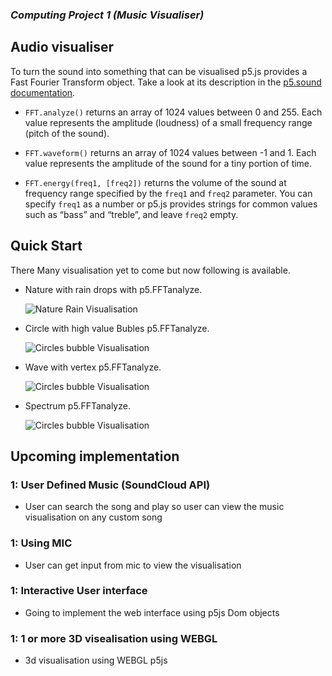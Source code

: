 ### *Computing Project  1 (Music Visualiser)*

## Audio visualiser


To turn the sound into something that can be visualised p5.js provides
a Fast Fourier Transform object. Take a look at its description in the
[p5.sound documentation](https://p5js.org/reference/#/p5.FFT).


- `FFT.analyze()` returns an array of 1024 values between 0
  and 255. Each value represents the amplitude (loudness) of a small
  frequency range (pitch of the sound).

- `FFT.waveform()` returns an array of 1024 values between -1
  and 1. Each value represents the amplitude of the sound for a tiny
  portion of time.

- `FFT.energy(freq1, [freq2])` returns the volume of the sound at
  frequency range specified by the `freq1` and `freq2` parameter. You
  can specify `freq1` as a number or p5.js provides strings for common
  values such as “bass” and “treble”, and leave `freq2` empty.


## Quick Start

There Many visualisation yet to come but now following is available.

- Nature with rain drops with p5.FFTanalyze.

  ![Nature Rain Visualisation](https://github.com/notadepapel/MusicVisualisation/blob/master/assets/nature.gif)

- Circle with high value Bubles p5.FFTanalyze.

  ![Circles bubble Visualisation](https://github.com/notadepapel/MusicVisualisation/blob/master/assets/circle.gif)



- Wave with vertex p5.FFTanalyze.


  ![Circles bubble Visualisation](https://github.com/notadepapel/MusicVisualisation/blob/master/assets/wave.gif)



- Spectrum  p5.FFTanalyze.


  ![Circles bubble Visualisation](https://github.com/notadepapel/MusicVisualisation/blob/master/assets/spectrum.gif)


## Upcoming implementation
### 1: User Defined Music (SoundCloud API)
  - User can search the song and play so user can view the music visualisation on any custom song

### 1: Using MIC
  - User can get input from mic to view the visualisation

### 1: Interactive User interface
  - Going to implement the web interface using p5js Dom objects

### 1: 1 or more 3D visealisation using WEBGL
  - 3d visualisation using WEBGL p5js